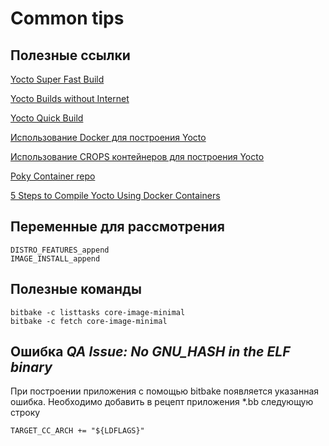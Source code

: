 # Common tips

## Полезные ссылки

[Yocto Super Fast Build](https://medium.com/@zertsekel/yocto-super-fast-build-d3a8f7a3680)

[Yocto Builds without Internet](https://xilinx-wiki.atlassian.net/wiki/spaces/A/pages/60129817/Xilinx+Yocto+Builds+without+an+Internet+Connection)

[Yocto Quick Build](https://www.yoctoproject.org/docs/current/brief-yoctoprojectqs/brief-yoctoprojectqs.html#releases)

[Использование Docker для построения Yocto](https://www.embeddeduse.com/2019/02/11/using-docker-containers-for-yocto-builds/)

[Использование CROPS контейнеров для построения Yocto](https://www.embeddeduse.com/2019/05/06/yocto-builds-with-crops-containers/)

[Poky Container repo](https://github.com/crops/poky-container)

[5 Steps to Compile Yocto Using Docker Containers](https://www.witekio.com/blog/5-steps-compile-yocto-docker-container/)

## Переменные для рассмотрения

```shell
DISTRO_FEATURES_append
IMAGE_INSTALL_append
```

## Полезные команды

```shell
bitbake -c listtasks core-image-minimal
bitbake -c fetch core-image-minimal
```

## Ошибка *QA Issue: No GNU_HASH in the ELF binary*

При построении приложения с помощью bitbake появляется указанная ошибка.
Необходимо добавить в рецепт приложения *.bb следующую строку

```shell
TARGET_CC_ARCH += "${LDFLAGS}"
```
